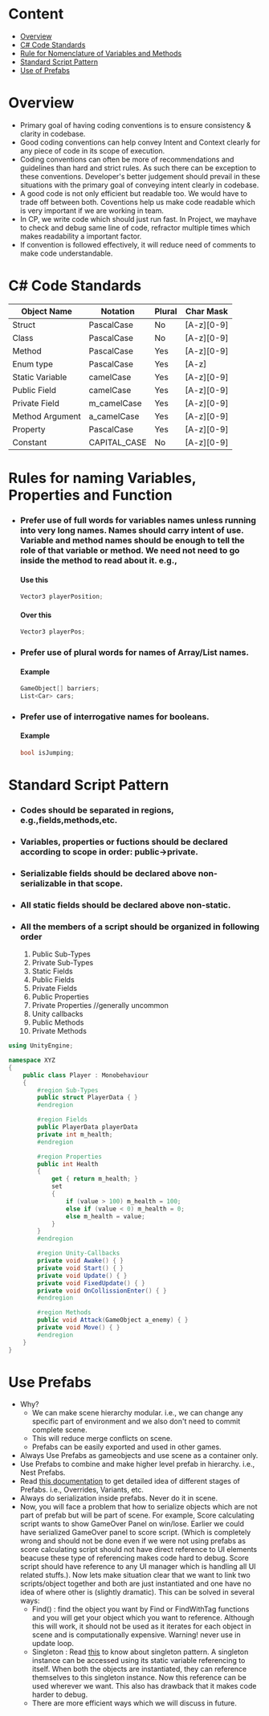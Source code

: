 # Content
* [Overview](#overview)
* [C# Code Standards](#c-code-standards)
* [Rule for Nomenclature of Variables and Methods](#rules-for-naming-variables-properties-and-function)
* [Standard Script Pattern](#standard-script-pattern)
* [Use of Prefabs](#use-prefabs)


# Overview
* Primary goal of having coding conventions is to ensure consistency & clarity in codebase.
* Good coding conventions can help convey Intent and Context clearly for any piece of code in its scope of execution.
* Coding conventions can often be more of recommendations and guidelines than hard and strict rules. As such there can be exception to these conventions. Developer's better judgement should prevail in these situations with the primary goal of conveying intent clearly in codebase.
* A good code is not only efficient but readable too. We would have to trade off between both. Coventions help us make code readable which is very important if we are working in team. 
* In CP, we write code which should just run fast. In Project, we mayhave to check and debug same line of code, refractor multiple times which makes readability a important factor.
* If convention is followed effectively, it will reduce need of comments to make code understandable.

# C# Code Standards
| Object Name | Notation  | Plural | Char Mask |
|--- | --- | ---| ---|
|Struct|PascalCase|No|[A-z][0-9]|
|Class|PascalCase|No|[A-z][0-9]|
|Method|PascalCase|Yes|[A-z][0-9]|
|Enum type|PascalCase|Yes|[A-z]|
|Static Variable|camelCase|Yes|[A-z][0-9]|
|Public Field|camelCase|Yes|[A-z][0-9]|
|Private Field|m_camelCase|Yes|[A-z][0-9]|
|Method Argument|a_camelCase|Yes|[A-z][0-9]|
|Property|PascalCase|Yes|[A-z][0-9]|
|Constant|CAPITAL_CASE|No|[A-z][0-9]|


# Rules for naming Variables, Properties and Function
* ### Prefer use of full words for variables names unless running into very long names. Names should carry intent of use. Variable and method names should be enough to tell the role of that variable or method. We need not need to go inside the method to read about it. e.g.,
    #### Use this
    ```csharp
    Vector3 playerPosition;
    ```
    #### Over this
    ```csharp
    Vector3 playerPos; 
    ```

* ### Prefer use of plural words for names of Array/List names.
    #### Example
    ```csharp
    GameObject[] barriers;
    List<Car> cars;
    ```

* ### Prefer use of interrogative names for booleans. 
    #### Example
    ```csharp
    bool isJumping;
    ```



# Standard Script Pattern
* ### Codes should be separated in regions, e.g.,fields,methods,etc.
* ### Variables, properties or fuctions should be declared according to scope in order: public->private.
* ### Serializable fields should be declared above non-serializable in that scope.
* ### All static fields should be declared above non-static.
* ### All the members of a script should be organized in following order
    1. Public Sub-Types
    1. Private Sub-Types
    1. Static Fields
    1. Public Fields
    1. Private Fields
    1. Public Properties
    1. Private Properties //generally uncommon
    1. Unity callbacks
    1. Public Methods
    1. Private Methods

```csharp
using UnityEngine;

namespace XYZ
{
    public class Player : Monobehaviour
    {
        #region Sub-Types
        public struct PlayerData { }
        #endregion

        #region Fields
        public PlayerData playerData
        private int m_health;
        #endregion

        #region Properties
        public int Health 
        {
            get { return m_health; }
            set 
            {
                if (value > 100) m_health = 100;
                else if (value < 0) m_health = 0;
                else m_health = value;
            }
        }
        #endregion

        #region Unity-Callbacks
        private void Awake() { }
        private void Start() { }
        private void Update() { }
        private void FixedUpdate() { }
        private void OnCollissionEnter() { }
        #endregion

        #region Methods
        public void Attack(GameObject a_enemy) { }
        private void Move() { }
        #endregion
    }
}
```

# Use Prefabs
* Why? 
    * We can make scene hierarchy modular. i.e., we can change any specific part of environment and we also don't need to commit complete scene. 
    * This will reduce merge conflicts on scene.
    * Prefabs can be easily exported and used in other games.
* Always Use Prefabs as gameobjects and use scene as a container only.
* Use Prefabs to combine and make higher level prefab in hierarchy. i.e., Nest Prefabs.
* Read [this documentation](https://docs.unity3d.com/Manual/Prefabs.html) to get detailed idea of different stages of Prefabs. i.e., Overrides, Variants, etc.
* Always do serialization inside prefabs. Never do it in scene.
* Now, you will face a problem that how to serialize objects which are not part of prefab but will be part of scene. For example, Score calculating script wants to show GameOver Panel on win/lose. Earlier we could have serialized GameOver panel to score script. (Which is completely wrong and should not be done even if we were not using prefabs as score calculating script should not have direct reference to UI elements beacuse these type of referencing makes code hard to debug. Score script should have reference to any UI manager which is handling all UI related stuffs.). Now lets make situation clear that we want to link two scripts/object together and both are just instantiated and one have no idea of where other is (slightly dramatic). This can be solved in several ways:
    * Find() : find the object you want by Find or FindWithTag functions and you will get your object which you want to reference. Although this will work, it should not be used as it iterates for each object in scene and is computationally expensive. Warning! never use in update loop.
    * Singleton : Read [this](https://www.dofactory.com/net/singleton-design-pattern) to know about singleton pattern. A singleton instance can be accessed using its static variable referencing to itself. When both the objects are instantiated, they can reference themselves to this singleton instance. Now this reference can be used wherever we want. This also has drawback that it makes code harder to debug.
    * There are more efficient ways which we will discuss in future.

<!-- 
# Use Scriptable Objects 
-->